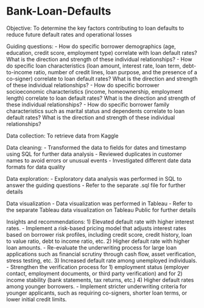 # Bank-Loan-Defaults

Objective: To determine the key factors contributing to loan defaults to reduce future default rates and operational losses


Guiding questions:
    - How do specific borrower demographics (age, education, credit score, employment type) correlate with loan default rates? What is the direction and strength of these individual relationships?
    - How do specific loan characteristics (loan amount, interest rate, loan term, debt-to-income ratio, number of credit lines, loan purpose, and the presence of a co-signer) correlate to loan default rates? What is the direction and strength of these individual relationships?
    - How do specific borrower socioeconomic characteristics (income, homeownership, employment length) correlate to loan default rates? What is the direction and strength of these individual relationships? 
    - How do specific borrower family characteristics such as marital status and dependents correlate to loan default rates? What is the direction and strength of these individual relationships?


Data collection: To retrieve data from Kaggle


Data cleaning:
    - Transformed the data to fields for dates and timestamp using SQL for further data analysis 
    - Reviewed duplicates in customer names to avoid errors or unusual events 
    - Investigated different date data formats for data quality


Data exploration:
    - Exploratory data analysis was performed in SQL to answer the guiding questions
    - Refer to the separate .sql file for further details


Data visualization
    - Data visualization was performed in Tableau
    - Refer to the separate Tableau data visualization on Tableau Public for further details


Insights and recommendations: 
    1) Elevated default rate with higher interest rates.
        - Implement a risk-based pricing model that adjusts interest rates based on borrower risk profiles, including credit score, credit history, loan to value ratio, debt to income ratio, etc. 
    2) Higher default rate with higher loan amounts. 
        - Re-evaluate the underwriting process for large loan applications such as financial scrutiny through cash flow, asset verification, stress testing, etc. 
    3) Increased default rate among unemployed individuals. 
        - Strengthen the verification process for 1) employment status (employer contact, employment documents, or third party verification) and for 2) income stability (bank statements, tax returns, etc.) 
    4) Higher default rates among younger borrowers. 
        - Implement stricter underwriting criteria for younger applicants, such as requiring co-signers, shorter loan terms, or lower initial credit limits.
